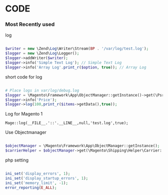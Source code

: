# CODE

### Most Recently used

log

```php

$writer = new \Zend\Log\Writer\Stream(BP . '/var/log/test.log');
$logger = new \Zend\Log\Logger();
$logger->addWriter($writer);
$logger->info('Simple Text Log'); // Simple Text Log
$logger->info('Array Log'.print_r($option, true)); // Array Log

```

short code for log

```php

# Place logs in var/log/debug.log 
$logger = \Magento\Framework\App\ObjectManager::getInstance()->get(\Psr\Log\LoggerInterface::class);
$logger->info('Price');
$logger->log(100,print_r($items->getData(),true));

```

Log for Magento 1

```
Mage::log(__FILE__.'::'.__LINE__,null,'test.log',true);

```

Use Objectmanager

```php

$objectManager = \Magento\Framework\App\ObjectManager::getInstance();
$carrierHelper = $objectManager->get(\Magento\Shipping\Helper\Carrier::class);

```

php setting

```php

ini_set('display_errors', 1);
ini_set('display_startup_errors', 1);
ini_set('memory_limit', -1);
error_reporting(E_ALL);

```

